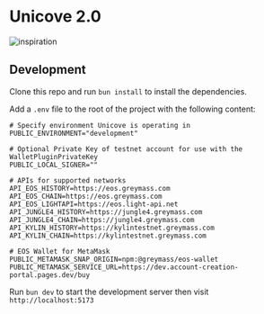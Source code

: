 # Unicove 2.0

![inspiration](https://i.ibb.co/2nbtvms/image-1.png)

## Development

Clone this repo and run `bun install` to install the dependencies.

Add a `.env` file to the root of the project with the following content:

```
# Specify environment Unicove is operating in
PUBLIC_ENVIRONMENT="development"

# Optional Private Key of testnet account for use with the WalletPluginPrivateKey
PUBLIC_LOCAL_SIGNER=""

# APIs for supported networks
API_EOS_HISTORY=https://eos.greymass.com
API_EOS_CHAIN=https://eos.greymass.com
API_EOS_LIGHTAPI=https://eos.light-api.net
API_JUNGLE4_HISTORY=https://jungle4.greymass.com
API_JUNGLE4_CHAIN=https://jungle4.greymass.com
API_KYLIN_HISTORY=https://kylintestnet.greymass.com
API_KYLIN_CHAIN=https://kylintestnet.greymass.com

# EOS Wallet for MetaMask
PUBLIC_METAMASK_SNAP_ORIGIN=npm:@greymass/eos-wallet
PUBLIC_METAMASK_SERVICE_URL=https://dev.account-creation-portal.pages.dev/buy
```

Run `bun dev` to start the development server then visit `http://localhost:5173`
